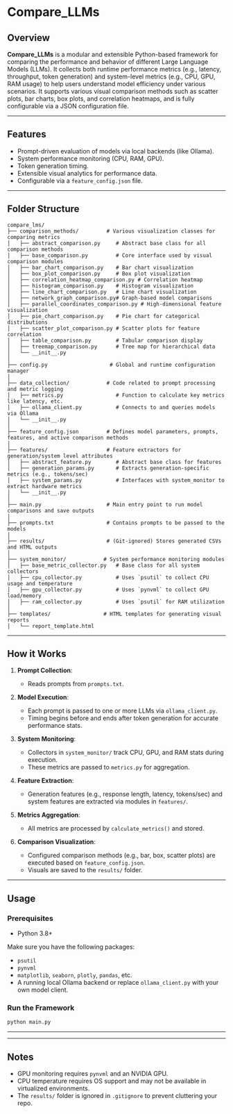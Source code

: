 # Compare\_LLMs

## Overview

**Compare\_LLMs** is a modular and extensible Python-based framework for comparing the performance and behavior of different Large Language Models (LLMs). It collects both runtime performance metrics (e.g., latency, throughput, token generation) and system-level metrics (e.g., CPU, GPU, RAM usage) to help users understand model efficiency under various scenarios. It supports various visual comparison methods such as scatter plots, bar charts, box plots, and correlation heatmaps, and is fully configurable via a JSON configuration file.

---

## Features

* Prompt-driven evaluation of models via local backends (like Ollama).
* System performance monitoring (CPU, RAM, GPU).
* Token generation timing.
* Extensible visual analytics for performance data.
* Configurable via a `feature_config.json` file.

---

## Folder Structure

```
compare_lms/
├── comparison_methods/         # Various visualization classes for comparing metrics
│   ├── abstract_comparison.py     # Abstract base class for all comparison methods
│   ├── base_comparison.py         # Core interface used by visual comparison modules
│   ├── bar_chart_comparison.py    # Bar chart visualization
│   ├── box_plot_comparison.py     # Box plot visualization
│   ├── correlation_heatmap_comparison.py # Correlation heatmap
│   ├── histogram_comparison.py    # Histogram visualization
│   ├── line_chart_comparison.py   # Line chart visualization
│   ├── network_graph_comparison.py# Graph-based model comparisons
│   ├── parallel_coordinates_comparison.py # High-dimensional feature visualization
│   ├── pie_chart_comparison.py    # Pie chart for categorical distributions
│   ├── scatter_plot_comparison.py # Scatter plots for feature correlation
│   ├── table_comparison.py        # Tabular comparison display
│   ├── treemap_comparison.py      # Tree map for hierarchical data
│   └── __init__.py
│
├── config.py                    # Global and runtime configuration manager
│
├── data_collection/            # Code related to prompt processing and metric logging
│   ├── metrics.py                 # Function to calculate key metrics like latency, etc.
│   ├── ollama_client.py           # Connects to and queries models via Ollama
│   └── __init__.py
│
├── feature_config.json         # Defines model parameters, prompts, features, and active comparison methods
│
├── features/                   # Feature extractors for generation/system level attributes
│   ├── abstract_feature.py        # Abstract base class for features
│   ├── generation_params.py       # Extracts generation-specific metrics (e.g., tokens/sec)
│   ├── system_params.py           # Interfaces with system_monitor to extract hardware metrics
│   └── __init__.py
│
├── main.py                     # Main entry point to run model comparisons and save outputs
│
├── prompts.txt                 # Contains prompts to be passed to the models
│
├── results/                    # (Git-ignored) Stores generated CSVs and HTML outputs
│
├── system_monitor/            # System performance monitoring modules
│   ├── base_metric_collector.py   # Base class for all system collectors
│   ├── cpu_collector.py           # Uses `psutil` to collect CPU usage and temperature
│   ├── gpu_collector.py           # Uses `pynvml` to collect GPU load/memory
│   ├── ram_collector.py           # Uses `psutil` for RAM utilization
│
├── templates/                 # HTML templates for generating visual reports
│   └── report_template.html
```

---

## How it Works

1. **Prompt Collection**:

   * Reads prompts from `prompts.txt`.

2. **Model Execution**:

   * Each prompt is passed to one or more LLMs via `ollama_client.py`.
   * Timing begins before and ends after token generation for accurate performance stats.

3. **System Monitoring**:

   * Collectors in `system_monitor/` track CPU, GPU, and RAM stats during execution.
   * These metrics are passed to `metrics.py` for aggregation.

4. **Feature Extraction**:

   * Generation features (e.g., response length, latency, tokens/sec) and system features are extracted via modules in `features/`.

5. **Metrics Aggregation**:

   * All metrics are processed by `calculate_metrics()` and stored.

6. **Comparison Visualization**:

   * Configured comparison methods (e.g., bar, box, scatter plots) are executed based on `feature_config.json`.
   * Visuals are saved to the `results/` folder.

---

## Usage

### Prerequisites

* Python 3.8+

Make sure you have the following packages:

* `psutil`
* `pynvml`
* `matplotlib`, `seaborn`, `plotly`, `pandas`, etc.
* A running local Ollama backend or replace `ollama_client.py` with your own model client.

### Run the Framework

```bash
python main.py
```

---

---

## Notes

* GPU monitoring requires `pynvml` and an NVIDIA GPU.
* CPU temperature requires OS support and may not be available in virtualized environments.
* The `results/` folder is ignored in `.gitignore` to prevent cluttering your repo.
